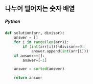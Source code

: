 ## 나누어 떨어지는 숫자 배열

##### Python

```python
def solution(arr, divisor):
    answer = []
    for i in range(len(arr)):
        if (int(arr[i]))%divisor==0:
            answer.append(int(arr[i]))
    if answer==[]:
        answer=[-1]

    answer = sorted(answer)

    return answer
```
